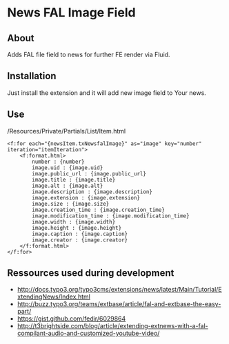 # News FAL Image Field

## About

Adds FAL file field to news for further FE render via Fluid.

## Installation

Just install the extension and it will add new image field to Your news.

## Use

/Resources/Private/Partials/List/Item.html

	<f:for each="{newsItem.txNewsfalImage}" as="image" key="number" iteration="itemIteration">
		<f:format.html>
			number : {number}
			image.uid : {image.uid}
			image.public_url : {image.public_url}
			image.title : {image.title}
			image.alt : {image.alt}
			image.description : {image.description} 
			image.extension : {image.extension}
			image.size : {image.size}
			image.creation_time : {image.creation_time}
			image.modification_time : {image.modification_time}
			image.width : {image.width}
			image.height : {image.height}
			image.caption : {image.caption}
			image.creator : {image.creator}	
		</f:format.html>
	</f:for>

## Ressources used during development

* http://docs.typo3.org/typo3cms/extensions/news/latest/Main/Tutorial/ExtendingNews/Index.html
* http://buzz.typo3.org/teams/extbase/article/fal-and-extbase-the-easy-part/
* https://gist.github.com/fedir/6029864
* http://t3brightside.com/blog/article/extending-extnews-with-a-fal-compilant-audio-and-customized-youtube-video/
